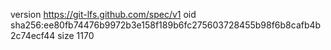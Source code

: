 version https://git-lfs.github.com/spec/v1
oid sha256:ee80fb74476b9972b3e158f189b6fc275603728455b98f6b8cafb4b2c74ecf44
size 1170
